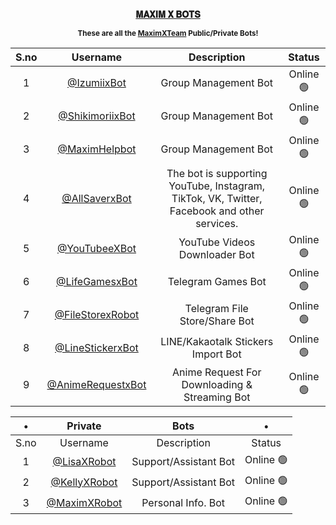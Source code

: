 <div align="center">
  
**[𝐌𝐀𝐗𝐈𝐌 𝐗 𝐁𝐎𝐓𝐒](https://telegram.me/MaximXBots)**

<sup>
  
**These are all the [MaximXTeam](https://telegram.me/MaximXTeam) Public/Private Bots!**

</sup>

| S.no | Username | Description | Status | 
| :--: | :------: | :---------: | :----: |
| 1 | [@IzumiixBot](http://t.me/IzumiixBot?start=start) | Group Management Bot | Online 🟢 |
| 2 | [@ShikimoriixBot](http://t.me/ShikimoriixBot?start=start) | Group Management Bot | Online 🟢 |
| 3 | [@MaximHelpbot](http://t.me/MaximHelpbot?start=start) | Group Management Bot | Online 🟢 |
| 4 | [@AllSaverxBot](http://telegram.me/AllSaverxBot) | The bot is supporting YouTube, Instagram, TikTok, VK, Twitter, Facebook and other services. | Online 🟢 |
| 5 | [@YouTubeeXBot](http://t.me/YouTubeeXBot?start=start) | YouTube Videos Downloader Bot | Online 🟢 |
| 6 | [@LifeGamesxBot](http://t.me/LifeGamesxBot?start=start) | Telegram Games Bot | Online 🟢 |
| 7 | [@FileStorexRobot](http://t.me/FileStorexRobot?start=start) | Telegram File Store/Share Bot | Online 🟢 |
| 8 | [@LineStickerxBot](http://t.me/LineStickerxBot?start=start) | LINE/Kakaotalk Stickers Import Bot |  Online 🟢 | 
| 9 | [@AnimeRequestxBot](https://t.me/AnimeRequestxBot?start=start) | Anime Request For Downloading & Streaming Bot | Online 🟢 |

| • | Private | Bots | • |
| :--: | :------: | :---------: | :----: |
| S.no | Username | Description | Status |
| 1 | [@LisaXRobot](http://t.me/LisaXRobot?start=start) | Support/Assistant Bot | Online 🟢 |
| 2 | [@KellyXRobot](http://t.me/KellyXRobot?start=start) | Support/Assistant Bot | Online 🟢 |
| 3 | [@MaximXRobot](http://t.me/MaximXRobot?start=start) | Personal Info. Bot | Online 🟢 |


